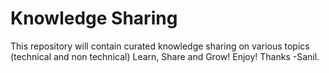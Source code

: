 # Knowledge Sharing
This repository will contain curated knowledge sharing on various topics (technical and non technical)
Learn, Share and Grow!
Enjoy!
Thanks
-Sanil.
